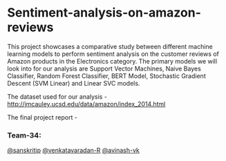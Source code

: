 # Sentiment-analysis-on-amazon-reviews

This project showcases a comparative study between different machine learning models to perform sentiment analysis on the customer reviews of Amazon products in the Electronics category. The primary models we will look into for our analysis are Support Vector Machines, Naive Bayes Classifier, Random Forest Classifier, BERT Model, Stochastic Gradient Descent (SVM Linear) and Linear SVC models.

The dataset used for our analysis - http://jmcauley.ucsd.edu/data/amazon/index_2014.html

The final project report - 

### Team-34: <br>
[@sanskritip](https://github.com/sanskritip)
[@venkatavaradan-R](https://github.com/Venkatavaradan-R)
[@avinash-vk](https://github.com/avinash-vk)
